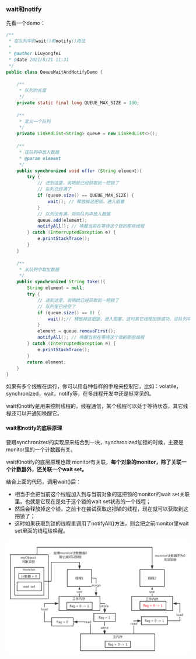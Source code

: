 ### wait和notify

先看一个demo：

```java
/**
 * 在队列中的wait()和notify()用法
 *
 * @author Liuyongfei
 * @date 2021/8/21 11:31
 */
public class QueueWaitAndNotifyDemo {

    /**
     * 队列的长度
     */
    private static final long QUEUE_MAX_SIZE = 100;

    /**
     * 定义一个队列
     */
    private LinkedList<String> queue = new LinkedList<>();

    /**
     * 往队列中放入数据
     * @param element
     */
    public synchronized void offer (String element){
        try {
            // 进到这里，说明就已经获取到一把锁了
            // 队列已经满了
            if (queue.size() == QUEUE_MAX_SIZE) {
                wait(); // 释放掉这把锁，进入阻塞
            }
            // 队列没有满，则向队列中放入数据
            queue.add(element);
            notifyAll(); // 唤醒当前在等待这个锁的那些线程
        } catch (InterruptedException e) {
            e.printStackTrace();
        }
    }

    /**
     * 从队列中取出数据
     */
    public synchronized String take(){
        String element = null;
        try {
            // 进到这里，说明就已经获取到一把锁了
            // 队列里已经空了
            if (queue.size() == 0) {
                wait();// 释放掉这把锁，进入阻塞，这时其它线程加锁成功，往队列中放入数据
            }
            element = queue.removeFirst();
            notifyAll(); // 唤醒当前在等待这个锁的那些线程
        } catch (InterruptedException e) {
            e.printStackTrace();
        }
        return element;
    }
}
```

如果有多个线程在运行，你可以用各种各样的手段来控制它，比如：volatile，synchronized，wait，notify等，在多线程开发中还是挺常见的。

wait和notify是用来控制线程的，线程通信，某个线程可以处于等待状态，其它线程还可以开通知唤醒它。

#### wait和notify的底层原理

要跟synchronized的实现原来结合到一块，synchronized加锁的时候，主要是monitor里的一个计数器有关。

wait和notify的底层原理也跟 monitor有关联，**每个对象的monitor，除了关联一个计数器外，还关联一个wait set。**

结合上面的代码，调用wait()后：

- 相当于会把当前这个线程加入到与当前对象的这把锁的monitor的wait set关联里，也就是它现在是处于这个锁的wait set状态的一个线程；
- 然后会释放掉这个锁，之前卡在尝试获取这把锁的线程，现在就可以获取到这把锁了；
- 这时如果获取到锁的线程里调用了notifyAll()方法，则会把之前monitor里wait set里面的线程给唤醒。

<img src="Untitled.assets/image-20210821121629539.png" alt="image-20210821121629539" style="zoom:50%;" />

​                                                                                                                                                                                                                                                                                                                                                                                                                                                                                                                                                                                                                                                                                                                                                                                                                                                                                                                                                                                                                                                                                                                                                                                                                     